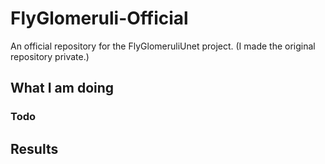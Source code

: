 # FlyGlomeruli-Official
An official repository for the FlyGlomeruliUnet project. (I made the original repository private.)

## What I am doing

### Todo

## Results
